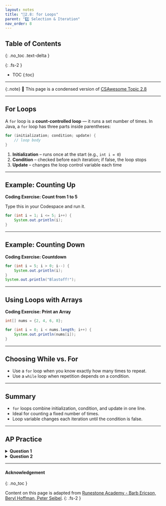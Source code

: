 ```yaml
---
layout: notes
title: "📓2.8: for Loops" 
parent: "2️⃣ Selection & Iteration"
nav_order: 8
---
```


## Table of Contents
{: .no_toc .text-delta }

{: .fs-2 }
- TOC
{:toc}

---

{:.note}
📖 This page is a condensed version of [CSAwesome Topic 2.8](https://runestone.academy/ns/books/published/csawesome2/topic-2-8-for-loops.html) 

---


## For Loops

A `for` loop is a **count-controlled loop** — it runs a set number of times. In Java, a `for` loop has three parts inside parentheses:

```java
for (initialization; condition; update) {
    // loop body
}
````

1. **Initialization** – runs once at the start (e.g., `int i = 0`)
2. **Condition** – checked before each iteration; if false, the loop stops
3. **Update** – changes the loop control variable each time

---

## Example: Counting Up

<div class="task" markdown="block">

**Coding Exercise: Count from 1 to 5**

Type this in your Codespace and run it.

```java
for (int i = 1; i <= 5; i++) {
    System.out.println(i);
}
```

</div>

---

## Example: Counting Down

<div class="task" markdown="block">

**Coding Exercise: Countdown**

```java
for (int i = 5; i > 0; i--) {
    System.out.println(i);
}
System.out.println("Blastoff!");
```

</div>

---

## Using Loops with Arrays

<div class="task" markdown="block">

**Coding Exercise: Print an Array**

```java
int[] nums = {2, 4, 6, 8};

for (int i = 0; i < nums.length; i++) {
    System.out.println(nums[i]);
}
```

</div>

---

## Choosing While vs. For

* Use a `for` loop when you know exactly how many times to repeat.
* Use a `while` loop when repetition depends on a condition.

---

## Summary

* `for` loops combine initialization, condition, and update in one line.
* Ideal for counting a fixed number of times.
* Loop variable changes each iteration until the condition is false.

---

## AP Practice

<details>
<summary><strong>Question 1</strong></summary>

What does this loop print?

```java
for (int i = 0; i < 3; i++) {
    System.out.print(i + " ");
}
```

**Answer:** `0 1 2` — i starts at 0, increments to 2, stops at 3.

</details>

<details>
<summary><strong>Question 2</strong></summary>

Which loop is equivalent to:

```java
for (int i = 0; i < 5; i++) {
    System.out.println(i);
}
```

**Answer:**

```java
int i = 0;
while (i < 5) {
    System.out.println(i);
    i++;
}
```

</details>



---

#### Acknowledgement
{: .no_toc }

Content on this page is adapted from [Runestone Academy - Barb Ericson, Beryl Hoffman, Peter Seibel](https://runestone.academy/ns/books/published/csawesome2/csawesome2.html).
{: .fs-2 }
